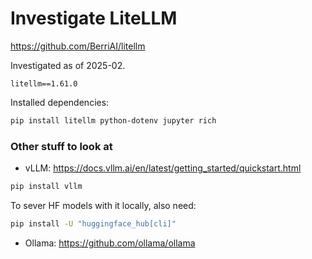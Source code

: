 # Investigate LiteLLM
https://github.com/BerriAI/litellm

Investigated as of 2025-02.
```
litellm==1.61.0 
```

Installed dependencies:
```sh
pip install litellm python-dotenv jupyter rich
```

### Other stuff to look at

* vLLM:
https://docs.vllm.ai/en/latest/getting_started/quickstart.html

```sh
pip install vllm
```

To sever HF models with it locally, also need:
```sh
pip install -U "huggingface_hub[cli]"
```

* Ollama:
https://github.com/ollama/ollama
